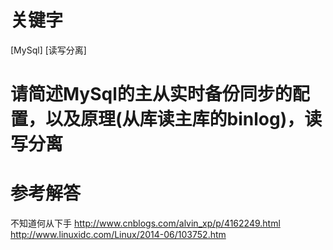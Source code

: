 # 关键字

[MySql] [读写分离]

# 请简述MySql的主从实时备份同步的配置，以及原理(从库读主库的binlog)，读写分离

# 参考解答
不知道何从下手
http://www.cnblogs.com/alvin_xp/p/4162249.html
http://www.linuxidc.com/Linux/2014-06/103752.htm


